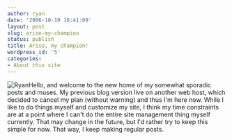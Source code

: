 ```yaml
---
author: ryan
date: '2006-10-19 16:41:09'
layout: post
slug: arise-my-champion
status: publish
title: Arise, my champion!
wordpress_id: '5'
categories:
- About this site
---
```


![Ryan](http://sharpeyed.wordpress.com/files/2006/10/ryan.jpg)Hello, and
welcome to the new home of my somewhat sporadic posts and muses. My
previous blog version live on another web host, which decided to cancel
my plan (without warning) and thus I'm here now. While I like to do
things myself and customize my site, I think my time constraints are at
a point where I can't do the entire site management thing myself
currently. That may change in the future, but I'd rather try to keep
this simple for now. That way, I keep making regular posts.
